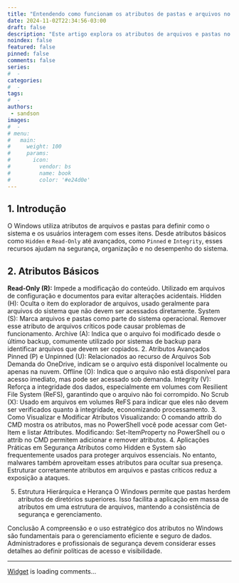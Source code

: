 ```yaml
---
title: "Entendendo como funcionam os atributos de pastas e arquivos no Windows"
date: 2024-11-02T22:34:56-03:00
draft: false
description: "Este artigo explora os atributos de arquivos e pastas no Windows, como Hidden, System, Read-Only, e atributos avançados. Aborda definições, funcionamento e usos em segurança e gestão."
noindex: false
featured: false
pinned: false
comments: false
series:
#  - 
categories:
#  - 
tags:
#  - 
authors:
 - sandson
images:
#  - 
# menu:
#   main:
#     weight: 100
#     params:
#       icon:
#         vendor: bs
#         name: book
#         color: '#e24d0e'
---
```


## 1. Introdução

O Windows utiliza atributos de arquivos e pastas para definir como o sistema e os usuários interagem com esses itens. Desde atributos básicos como `Hidden` e `Read-Only` até avançados, como `Pinned` e `Integrity`, esses recursos ajudam na segurança, organização e no desempenho do sistema.

## 2. Atributos Básicos

**Read-Only (R):** Impede a modificação do conteúdo. Utilizado em arquivos de configuração e documentos para evitar alterações acidentais.
Hidden (H): Oculta o item do explorador de arquivos, usado geralmente para arquivos do sistema que não devem ser acessados diretamente.
System (S): Marca arquivos e pastas como parte do sistema operacional. Remover esse atributo de arquivos críticos pode causar problemas de funcionamento.
Archive (A): Indica que o arquivo foi modificado desde o último backup, comumente utilizado por sistemas de backup para identificar arquivos que devem ser copiados.
2. Atributos Avançados
Pinned (P) e Unpinned (U): Relacionados ao recurso de Arquivos Sob Demanda do OneDrive, indicam se o arquivo está disponível localmente ou apenas na nuvem.
Offline (O): Indica que o arquivo não está disponível para acesso imediato, mas pode ser acessado sob demanda.
Integrity (V): Reforça a integridade dos dados, especialmente em volumes com Resilient File System (ReFS), garantindo que o arquivo não foi corrompido.
No Scrub (X): Usado em arquivos em volumes ReFS para indicar que eles não devem ser verificados quanto à integridade, economizando processamento.
3. Como Visualizar e Modificar Atributos
Visualizando: O comando attrib do CMD mostra os atributos, mas no PowerShell você pode acessar com Get-Item e listar Attributes.
Modificando: Set-ItemProperty no PowerShell ou o attrib no CMD permitem adicionar e remover atributos.
4. Aplicações Práticas em Segurança
Atributos como Hidden e System são frequentemente usados para proteger arquivos essenciais. No entanto, malwares também aproveitam esses atributos para ocultar sua presença. Estruturar corretamente atributos em arquivos e pastas críticos reduz a exposição a ataques.

5. Estrutura Hierárquica e Herança
O Windows permite que pastas herdem atributos de diretórios superiores. Isso facilita a aplicação em massa de atributos em uma estrutura de arquivos, mantendo a consistência de segurança e gerenciamento.

Conclusão
A compreensão e o uso estratégico dos atributos no Windows são fundamentais para o gerenciamento eficiente e seguro de dados. Administradores e profissionais de segurança devem considerar esses detalhes ao definir políticas de acesso e visibilidade.

---
<!-- begin wwww.htmlcommentbox.com -->
  <div id="HCB_comment_box"><a href="http://www.htmlcommentbox.com">Widget</a> is loading comments...</div>
 <link rel="stylesheet" type="text/css" href="https://www.htmlcommentbox.com/static/skins/bootstrap/twitter-bootstrap.css?v=0" />
<!-- end www.htmlcommentbox.com -->